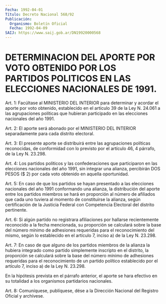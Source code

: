 ```yaml
---
Fecha: 1992-04-01
Título: Decreto Nacional 568/92
Publicación:
  Organismo: Boletín Oficial
  Fecha: 1992-04-09
SAIJ: https://www.saij.gob.ar/DN19920000568
---
```

# DETERMINACION  DEL APORTE POR VOTO OBTENIDO POR LOS PARTIDOS POLITICOS EN LAS ELECCIONES NACIONALES DE 1991.

<a id="1"></a>
Art. 1: Facúltase al MINISTERIO DEL INTERIOR para determinar y acordar  el aporte por voto obtenido, establecido en el artículo 39 de la Ley  N.  24.061  a  las  agrupaciones  políticas que hubieran participado en las elecciones nacionales del año 1991.

<a id="2"></a>
Art.  2: El aporte será abonado por el MINISTERIO DEL INTERIOR separadamente para cada distrito electoral.

<a id="3"></a>
Art. 3: El presente aporte se distribuirá entre las agrupaciones  políticas reconocidas, de conformidad con lo previsto por el artículo 46, 4 párrafo, de la Ley N. 23.298.

<a id="4"></a>
Art.  4:  Los  partidos  políticos  y  las confederaciones que participaron  en  las  elecciones  nacionales  del  año  1991,  sin integrar  una  alianza, percibirán DOS PESOS ($ 2)  por  cada  voto obtenido en aquella oportunidad.

<a id="5"></a>
Art.  5: En caso de que los partidos se hayan presentado a las elecciones nacionales  del  año  1991  conformando  una alianza, la distribución  del  aporte  entre los partidos miembros se  hará  en proporción al número de afiliados  que  cada uno tuviera al momento de  constituirse  la alianza, según certificación  de  la  Justicia Federal  con  Competencia    Electoral   del  distrito  pertinente.

<a id="6"></a>
Art.  6:  Si  algún  partido  no  registrara  afiliaciones por hallarse  recientemente  reconocido  a  la  fecha  mencionada,   su proporción  se  calculará  sobre  la  base  del  número  mínimo  de adhesiones  requeridas  para  el reconocimiento del mismo, según lo establecido  en el artículo 7, inciso  a)  de  la  Ley  N.  23.298.

<a id="7"></a>
Art.  7:  En caso de que alguno de los partidos miembros de la alianza la hubiera  integrado como partido simplemente inscripto en el distrito, la proporción  se  calculará  sobre la base del número mínimo  de  adhesiones  requeridas  para  el reconocimiento  de  un partido político establecido por el artículo  7,  inciso  a)  de la Ley N. 23.298.

En  la  hipótesis  prevista  en  el párrafo anterior, el aporte se hara  efectivo  en  su  totalidad  a  los   organismos  partidarios nacionales.

<a id="8"></a>
Art.  8: Comuníquese, publíquese, dése a la Dirección Nacional del Registro Oficial y archívese.